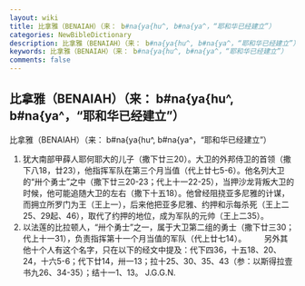 ```yaml
---
layout: wiki
title: 比拿雅（BENAIAH）（来： b#na{ya{hu^, b#na{ya^，“耶和华已经建立”）
categories: NewBibleDictionary
description: 比拿雅（BENAIAH）（来： b#na{ya{hu^, b#na{ya^，“耶和华已经建立”）
keywords: 比拿雅（BENAIAH）（来： b#na{ya{hu^, b#na{ya^，“耶和华已经建立”）
comments: false
---
```


## 比拿雅（BENAIAH）（来： b#na{ya{hu^, b#na{ya^，“耶和华已经建立”）



比拿雅（BENAIAH）（来： b#na{ya{hu^, b#na{ya^，“耶和华已经建立”）
1. 犹大南部甲薛人耶何耶大的儿子（撒下廿三20）。大卫的外邦侍卫的首领（撒下八18，廿23），他指挥军队在第三个月当值（代上廿七5-6）。他名列大卫的“卅个勇士”之中（撒下廿三20-23；代上十一22-25），当押沙龙背叛大卫的时候，他可能追随大卫的左右（撒下十五18）。他曾经阻挠亚多尼雅的计谋，而拥立所罗门为王（王上一），后来他把亚多尼雅、约押和示每杀死（王上二25、29起、46），取代了约押的地位，成为军队的元帅（王上二35）。
2. 以法莲的比拉顿人，“卅个勇士”之一，属于大卫第二组的勇士（撒下廿三30；代上十一31），负责指挥第十一个月当值的军队（代上廿七14）。
　　另外其他十个人有这个名字，只在以下的经文中提及：代下四36，十五18、20、24，十六5-6；代下廿14，卅一13；拉十25、30、35、43（参：以斯得拉壹书九26、34-35）；结十一1、13。
J.G.G.N.



